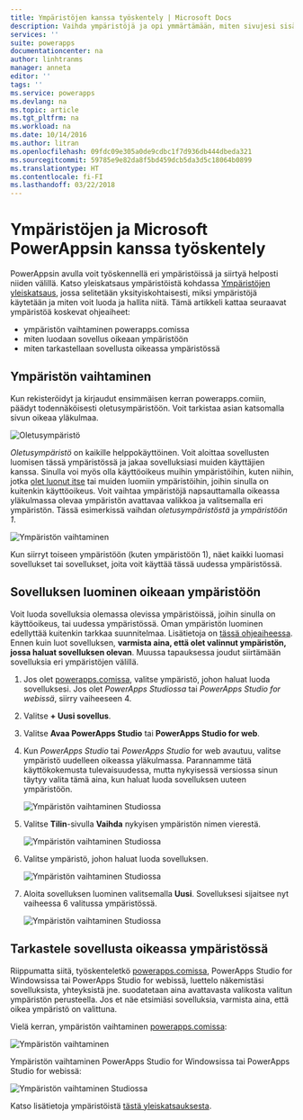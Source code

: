 ```yaml
---
title: Ympäristöjen kanssa työskentely | Microsoft Docs
description: Vaihda ympäristöjä ja opi ymmärtämään, miten sivujesi sisältö muuttuu.
services: ''
suite: powerapps
documentationcenter: na
author: linhtranms
manager: anneta
editor: ''
tags: ''
ms.service: powerapps
ms.devlang: na
ms.topic: article
ms.tgt_pltfrm: na
ms.workload: na
ms.date: 10/14/2016
ms.author: litran
ms.openlocfilehash: 09fdc09e305a0de9cdbc1f7d936db444dbeda321
ms.sourcegitcommit: 59785e9e82da8f5bd459dcb5da3d5c18064b0899
ms.translationtype: HT
ms.contentlocale: fi-FI
ms.lasthandoff: 03/22/2018
---
```

# <a name="working-with-environments-and-microsoft-powerapps"></a>Ympäristöjen ja Microsoft PowerAppsin kanssa työskentely
PowerAppsin avulla voit työskennellä eri ympäristöissä ja siirtyä helposti niiden välillä. Katso yleiskatsaus ympäristöistä kohdassa [Ympäristöjen yleiskatsaus](../../administrator/environments-overview.md), jossa selitetään yksityiskohtaisesti, miksi ympäristöjä käytetään ja miten voit luoda ja hallita niitä. Tämä artikkeli kattaa seuraavat ympäristöä koskevat ohjeaiheet:

* ympäristön vaihtaminen powerapps.comissa
* miten luodaan sovellus oikeaan ympäristöön
* miten tarkastellaan sovellusta oikeassa ympäristössä

## <a name="switch-the-environment"></a>Ympäristön vaihtaminen
Kun rekisteröidyt ja kirjaudut ensimmäisen kerran powerapps.comiin, päädyt todennäköisesti oletusympäristöön. Voit tarkistaa asian katsomalla sivun oikeaa yläkulmaa.

![Oletusympäristö](./media/working-with-environments/env-dropdown.png)

*Oletusympäristö* on kaikille helppokäyttöinen. Voit aloittaa sovellusten luomisen tässä ympäristössä ja jakaa sovelluksiasi muiden käyttäjien kanssa. Sinulla voi myös olla käyttöoikeus muihin ympäristöihin, kuten niihin, jotka [olet luonut itse](../../administrator/environments-administration.md) tai muiden luomiin ympäristöihin, joihin sinulla on kuitenkin käyttöoikeus. Voit vaihtaa ympäristöjä napsauttamalla oikeassa yläkulmassa olevaa ympäristön avattavaa valikkoa ja valitsemalla eri ympäristön. Tässä esimerkissä vaihdan *oletusympäristöstä* ja *ympäristöön 1*.

![Ympäristön vaihtaminen](./media/working-with-environments/switch-env.png)

Kun siirryt toiseen ympäristöön (kuten ympäristöön 1), näet kaikki luomasi sovellukset tai sovellukset, joita voit käyttää tässä uudessa ympäristössä.

## <a name="create-apps-in-the-right-environment"></a>Sovelluksen luominen oikeaan ympäristöön
Voit luoda sovelluksia olemassa olevissa ympäristöissä, joihin sinulla on käyttöoikeus, tai uudessa ympäristössä. Oman ympäristön luominen edellyttää kuitenkin tarkkaa suunnitelmaa. Lisätietoja on [tässä ohjeaiheessa](../../administrator/pricing-billing-skus.md). Ennen kuin luot sovelluksen, **varmista aina, että olet valinnut ympäristön, jossa haluat sovelluksen olevan**. Muussa tapauksessa joudut siirtämään sovelluksia eri ympäristöjen välillä.

1. Jos olet [powerapps.comissa](http://web.powerapps.com), valitse ympäristö, johon haluat luoda sovelluksesi. Jos olet *PowerApps Studiossa* tai *PowerApps Studio for webissä*, siirry vaiheeseen 4.

2. Valitse **+ Uusi sovellus**.

3. Valitse **Avaa PowerApps Studio** tai **PowerApps Studio for web**.

4. Kun *PowerApps Studio* tai *PowerApps Studio* for web avautuu, valitse ympäristö uudelleen oikeassa yläkulmassa. Parannamme tätä käyttökokemusta tulevaisuudessa, mutta nykyisessä versiossa sinun täytyy valita tämä aina, kun haluat luoda sovelluksen uuteen ympäristöön.

    ![Ympäristön vaihtaminen Studiossa](./media/working-with-environments/studio-switch-env.PNG)

5. Valitse **Tilin**-sivulla **Vaihda** nykyisen ympäristön nimen vierestä.

    ![Ympäristön vaihtaminen Studiossa](./media/working-with-environments/studio-env-dropdown.PNG)

6. Valitse ympäristö, johon haluat luoda sovelluksen.

    ![Ympäristön vaihtaminen Studiossa](./media/working-with-environments/studio-env-dropdown2.PNG)

7. Aloita sovelluksen luominen valitsemalla **Uusi**. Sovelluksesi sijaitsee nyt vaiheessa 6 valitussa ympäristössä.

    ![Ympäristön vaihtaminen Studiossa](./media/working-with-environments/new-app.PNG)

## <a name="view-apps-in-the-right-environment"></a>Tarkastele sovellusta oikeassa ympäristössä
Riippumatta siitä, työskenteletkö [powerapps.comissa](http://web.powerapps.com), PowerApps Studio for Windowsissa tai PowerApps Studio for webissä, luettelo näkemistäsi sovelluksista, yhteyksistä jne. suodatetaan aina avattavasta valikosta valitun ympäristön perusteella. Jos et näe etsimiäsi sovelluksia, varmista aina, että oikea ympäristö on valittuna.

Vielä kerran, ympäristön vaihtaminen [powerapps.comissa](http://web.powerapps.com):

![Ympäristön vaihtaminen](./media/working-with-environments/switch-env.png)

Ympäristön vaihtaminen PowerApps Studio for Windowsissa tai PowerApps Studio for webissä:

![Ympäristön vaihtaminen Studiossa](./media/working-with-environments/studio-switch-env.PNG)

Katso lisätietoja ympäristöistä [tästä yleiskatsauksesta](../../administrator/environments-overview.md).
